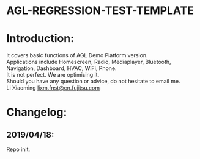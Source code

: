 # AGL-REGRESSION-TEST-TEMPLATE

Introduction:
===================
It covers basic functions of AGL Demo Platform version.  
Applications include Homescreen, Radio, Mediaplayer, Bluetooth, Navigation, Dashboard, HVAC, WiFi, Phone.   
It is not perfect. We are optimising it.  
Should you have any question or advice, do not hesitate to email me.  
Li Xiaoming  lixm.fnst@cn.fujitsu.com


Changelog:
===================

2019/04/18:
---------------
Repo init.

